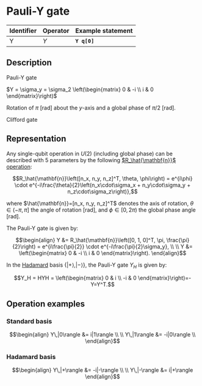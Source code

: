 # Pauli-Y gate

| Identifier | Operator | Example statement |
|------------|----------|-------------------|
| Y          | $Y$      | **`Y q[0]`**      |

## Description

Pauli-Y gate

$Y = \sigma_y = \sigma_2 \left(\begin{matrix}
0 & -i \\
i & 0 
\end{matrix}\right)$

Rotation of $\pi$ [rad] about the _y_-axis and a global phase of $\pi/2$ [rad].

Clifford gate

## Representation

Any single-qubit operation in $U(2)$ (including global phase) can be described with 5 parameters by the following
[$R_\hat{\mathbf{n}}$ operation](../single_qubit/sq_Rn.md):

$$R_\hat{\mathbf{n}}\left([n_x, n_y, n_z]^T, \theta, \phi\right) = e^{i\phi} \cdot e^{-i\frac{\theta}{2}\left(n_x\cdot\sigma_x + n_y\cdot\sigma_y + n_z\cdot\sigma_z\right)},$$

where $\hat{\mathbf{n}}=[n_x, n_y, n_z]^T$ denotes the axis of rotation, $\theta\in(-\pi, \pi]$ the angle of rotation [rad], and $\phi\in[0,2\pi)$ the global phase angle [rad].

The Pauli-Y gate is given by:

$$\begin{align}
Y &= R_\hat{\mathbf{n}}\left([0, 1, 0]^T, \pi, \frac{\pi}{2}\right) = e^{i\frac{\pi}{2}} \cdot e^{-i\frac{\pi}{2}\sigma_y}, \\
\\
Y &= \left(\begin{matrix}
0 & -i \\
i & 0 
\end{matrix}\right).
\end{align}$$

In the [Hadamard](../single_qubit/sq_H.md) basis $\{|+\rangle, |-\rangle\}$, the Pauli-Y gate $Y_H$ is given by:

$$Y_H = HYH = \left(\begin{matrix}
0 & i \\
-i & 0 
\end{matrix}\right)=-Y=Y^T.$$

## Operation examples

### Standard basis

$$\begin{align}
Y\,|0\rangle &= i|1\rangle \\
\\
Y\,|1\rangle &= -i|0\rangle \\
\end{align}$$

### Hadamard basis

$$\begin{align}
Y\,|+\rangle &= -i|-\rangle \\
\\
Y\,|-\rangle &= i|+\rangle 
\end{align}$$
